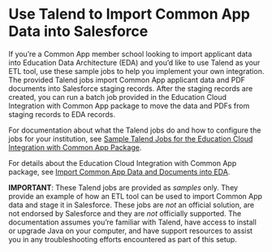 # Use Talend to Import Common App Data into Salesforce

If you’re a Common App member school looking to import applicant data into Education Data Architecture (EDA) and you’d like to use Talend as your ETL tool, use these sample jobs to help you implement your own integration. The provided Talend jobs import Common App applicant data and PDF documents into Salesforce staging records. After the staging records are created, you can run a batch job provided in the Education Cloud Integration with Common App package to move the data and PDFs from staging records to EDA records. 

For documentation about what the Talend jobs do and how to configure the jobs for your institution, see [Sample Talend Jobs for the Education Cloud Integration with Common App Package](https://sfdo-docs.s3-us-west-2.amazonaws.com/Integrate_Common_App_with_EDA_Talend_Jobs.pdf).

For details about the Education Cloud Integration with Common App package, see [Import Common App Data and Documents into EDA](https://powerofus.force.com/s/article/EDA-Integrate-Common-App).

**IMPORTANT**: These Talend jobs are provided as *samples* only. They provide an example of how an ETL tool can be used to import Common App data and stage it in Salesforce. These jobs are *not* an official solution, are not endorsed by Salesforce and they are *not* officially supported. The documentation assumes you’re familiar with Talend, have access to install or upgrade Java on your computer, and have support resources to assist you in any troubleshooting efforts encountered as part of this setup.
